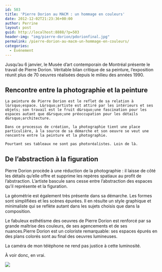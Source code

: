 ```yaml
---
id: 503
title: 'Pierre Dorion au MACM : un hommage en couleurs'
date: 2012-12-02T21:23:36+00:00
author: Perrine
layout: post
guid: http://localhost:8888/?p=503
header-img: "img/pierre-dorion/pdorionfinal.jpg"
permalink: /pierre-dorion-au-macm-un-hommage-en-couleurs/
categories:
  - Événement
---
```

Jusqu&rsquo;au 6 janvier, le Musée d&rsquo;art contemporain de Montréal présente le travail de Pierre Dorion. Véritable bilan critique de sa peinture, l&rsquo;exposition réunit plus de 70 oeuvres réalisées depuis le milieu des années 1990.<!--more-->

## Rencontre entre la photographie et la peinture

    La peinture de Pierre Dorion est le reflet de sa relation à l&rsquo;espace. L&rsquo;artiste est attiré par les intérieurs et ses objets; son travail est le fruit d&rsquo;une fascination pour les espaces autant que d&rsquo;une préoccupation pour les détails d&rsquo;architecture.

    Dans ce processus de création, la photographie tient une place particulière, à la source de sa démarche et son oeuvre se veut une rencontre entre la peinture et la photographie.

    Pourtant ses tableaux ne sont pas photoréalistes. Loin de là.


## De l&rsquo;abstraction à la figuration
  Pierre Dorion procède à une réduction de la photographie : il laisse de côté les détails qu&rsquo;elle offre et supprime les repères spatiaux au profit de l&rsquo;abstraction. L&rsquo;artiste bascule sans cesse entre l&rsquo;abstraction des espaces qu&rsquo;il représente et la figuration.

La géométrie est également très présente dans sa démarche. Les formes sont simplifiées et les scènes épurées. Il en résulte un style graphique et minimaliste qui se reflète autant dans les sujets choisis que dans la composition.

Le fabuleux esthétisme des oeuvres de Pierre Dorion est renforcé par sa grande maîtrise des couleurs, de ses agencements et de ses nuances.Pierre Dorion est un coloriste remarquable: ses espaces épurés en des plans colorés sont au final des oeuvres lumineuses.

La caméra de mon téléphone ne rend pas justice à cette luminosité.

À voir donc, en vrai.

<img src="http://localhost:4000/img/pierre-dorion/pdorionfinal.jpg"/>
